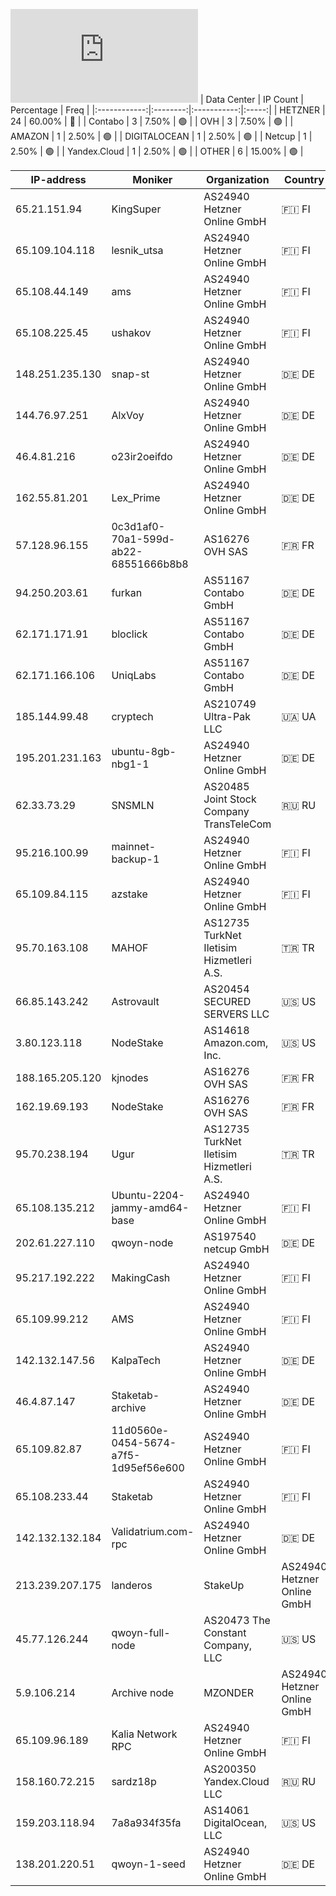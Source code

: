 ![Diagramm](https://github.com/obajay/StateSync-snapshots/blob/main/Projects/Qwoyn/1/README.md)
| Data Center | IP Count | Percentage | Freq |
|:------------:|:--------:|:-----------:|:-----:|
| HETZNER | 24 | 60.00% | 🔴 |
| Contabo | 3 | 7.50% | 🟢 |
| OVH | 3 | 7.50% | 🟢 |
| AMAZON | 1 | 2.50% | 🟢 |
| DIGITALOCEAN | 1 | 2.50% | 🟢 |
| Netcup | 1 | 2.50% | 🟢 |
| Yandex.Cloud | 1 | 2.50% | 🟢 |
| OTHER | 6 | 15.00% | 🟢 |

<!-- START_TABLE -->
| IP-address | Moniker | Organization | Country | City |
|-------------|---------|---------------|---------|------|
| 65.21.151.94 | KingSuper | AS24940 Hetzner Online GmbH | 🇫🇮 FI | Helsinki |
| 65.109.104.118 | lesnik_utsa | AS24940 Hetzner Online GmbH | 🇫🇮 FI | Helsinki |
| 65.108.44.149 | ams | AS24940 Hetzner Online GmbH | 🇫🇮 FI | Helsinki |
| 65.108.225.45 | ushakov | AS24940 Hetzner Online GmbH | 🇫🇮 FI | Helsinki |
| 148.251.235.130 | snap-st | AS24940 Hetzner Online GmbH | 🇩🇪 DE | Falkenstein |
| 144.76.97.251 | AlxVoy | AS24940 Hetzner Online GmbH | 🇩🇪 DE | Falkenstein |
| 46.4.81.216 | o23ir2oeifdo | AS24940 Hetzner Online GmbH | 🇩🇪 DE | Falkenstein |
| 162.55.81.201 | Lex_Prime | AS24940 Hetzner Online GmbH | 🇩🇪 DE | Falkenstein |
| 57.128.96.155 | 0c3d1af0-70a1-599d-ab22-68551666b8b8 | AS16276 OVH SAS | 🇫🇷 FR | Lille |
| 94.250.203.61 | furkan | AS51167 Contabo GmbH | 🇩🇪 DE | Düsseldorf |
| 62.171.171.91 | bloclick | AS51167 Contabo GmbH | 🇩🇪 DE | Frankfurt am Main |
| 62.171.166.106 | UniqLabs | AS51167 Contabo GmbH | 🇩🇪 DE | Frankfurt am Main |
| 185.144.99.48 | cryptech | AS210749 Ultra-Pak LLC | 🇺🇦 UA | Kamyanske |
| 195.201.231.163 | ubuntu-8gb-nbg1-1 | AS24940 Hetzner Online GmbH | 🇩🇪 DE | Nürnberg |
| 62.33.73.29 | SNSMLN | AS20485 Joint Stock Company TransTeleCom | 🇷🇺 RU | Gagarin |
| 95.216.100.99 | mainnet-backup-1 | AS24940 Hetzner Online GmbH | 🇫🇮 FI | Helsinki |
| 65.109.84.115 | azstake | AS24940 Hetzner Online GmbH | 🇫🇮 FI | Helsinki |
| 95.70.163.108 | MAHOF | AS12735 TurkNet Iletisim Hizmetleri A.S. | 🇹🇷 TR | Istanbul |
| 66.85.143.242 | Astrovault | AS20454 SECURED SERVERS LLC | 🇺🇸 US | Glendale |
| 3.80.123.118 | NodeStake | AS14618 Amazon.com, Inc. | 🇺🇸 US | Ashburn |
| 188.165.205.120 | kjnodes | AS16276 OVH SAS | 🇫🇷 FR | Lille |
| 162.19.69.193 | NodeStake | AS16276 OVH SAS | 🇫🇷 FR | Lille |
| 95.70.238.194 | Ugur | AS12735 TurkNet Iletisim Hizmetleri A.S. | 🇹🇷 TR | Istanbul |
| 65.108.135.212 | Ubuntu-2204-jammy-amd64-base | AS24940 Hetzner Online GmbH | 🇫🇮 FI | Helsinki |
| 202.61.227.110 | qwoyn-node | AS197540 netcup GmbH | 🇩🇪 DE | Nürnberg |
| 95.217.192.222 | MakingCash | AS24940 Hetzner Online GmbH | 🇫🇮 FI | Tuusula |
| 65.109.99.212 | AMS | AS24940 Hetzner Online GmbH | 🇫🇮 FI | Helsinki |
| 142.132.147.56 | KalpaTech | AS24940 Hetzner Online GmbH | 🇩🇪 DE | Falkenstein |
| 46.4.87.147 | Staketab-archive | AS24940 Hetzner Online GmbH | 🇩🇪 DE | Falkenstein |
| 65.109.82.87 | 11d0560e-0454-5674-a7f5-1d95ef56e600 | AS24940 Hetzner Online GmbH | 🇫🇮 FI | Helsinki |
| 65.108.233.44 | Staketab | AS24940 Hetzner Online GmbH | 🇫🇮 FI | Helsinki |
| 142.132.132.184 | Validatrium.com-rpc | AS24940 Hetzner Online GmbH | 🇩🇪 DE | Falkenstein |
| 213.239.207.175 | landeros | StakeUp | AS24940 Hetzner Online GmbH | 🇩🇪 DE | Nürnberg |
| 45.77.126.244 | qwoyn-full-node | AS20473 The Constant Company, LLC | 🇺🇸 US | Los Angeles |
| 5.9.106.214 | Archive node | MZONDER | AS24940 Hetzner Online GmbH | 🇩🇪 DE | Falkenstein |
| 65.109.96.189 | Kalia Network RPC | AS24940 Hetzner Online GmbH | 🇫🇮 FI | Helsinki |
| 158.160.72.215 | sardz18p | AS200350 Yandex.Cloud LLC | 🇷🇺 RU | Moscow |
| 159.203.118.94 | 7a8a934f35fa | AS14061 DigitalOcean, LLC | 🇺🇸 US | Clifton |
| 138.201.220.51 | qwoyn-1-seed | AS24940 Hetzner Online GmbH | 🇩🇪 DE | Falkenstein |

<!-- END_TABLE -->